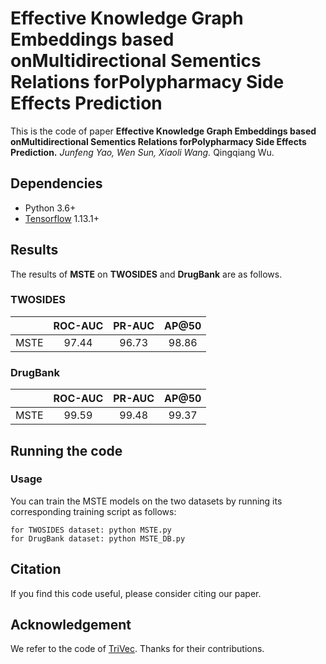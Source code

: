 # Effective Knowledge Graph Embeddings based onMultidirectional Sementics Relations forPolypharmacy Side Effects Prediction
This is the code of paper **Effective Knowledge Graph Embeddings based onMultidirectional Sementics Relations forPolypharmacy Side Effects Prediction.** *Junfeng Yao, Wen Sun, Xiaoli Wang.* Qingqiang Wu.

## Dependencies
- Python 3.6+
- [Tensorflow](https://tensorflow.google.cn/) 1.13.1+

## Results
The results of **MSTE** on **TWOSIDES** and **DrugBank** are as follows.
 
### TWOSIDES
| | ROC-AUC |  PR-AUC | AP@50 |
|:----------:|:----------:|:----------:|:----------:|
| MSTE | 97.44 | 96.73 | 98.86 |



### DrugBank
| | ROC-AUC |  PR-AUC | AP@50 |
|:----------:|:----------:|:----------:|:----------:|
| MSTE | 99.59 |  99.48 | 99.37 |



## Running the code 

### Usage
You can train the MSTE models on the two datasets by running its corresponding training script as follows:
```
for TWOSIDES dataset: python MSTE.py
for DrugBank dataset: python MSTE_DB.py
```


## Citation
If you find this code useful, please consider citing our paper.


## Acknowledgement
We refer to the code of [TriVec](https://github.com/samehkamaleldin/pse-kge). Thanks for their contributions.

